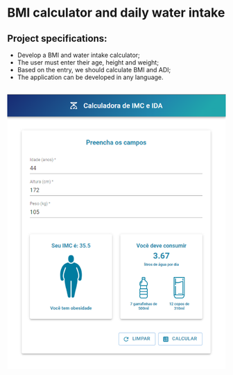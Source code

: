 # BMI calculator and daily water intake

## Project specifications:

- Develop a BMI and water intake calculator;
- The user must enter their age, height and weight;
- Based on the entry, we should calculate BMI and ADI;
- The application can be developed in any language.

<br>
<div>
  <img src="https://raw.githubusercontent.com/genesluna/ads-cesmac/main/bmi-calculator/screenshot.png" alt="screenshot"/>
</div>
